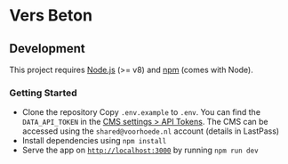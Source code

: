 # Vers Beton

## Development

This project requires [Node.js](http://nodejs.org/) (>= v8) and [npm](https://npmjs.org/) (comes with Node).

### Getting Started

* Clone the repository
 Copy `.env.example` to `.env`. You can find the `DATA_API_TOKEN` in the [CMS settings > API Tokens](https://de-bouwende-macht.admin.datocms.com/admin/access_tokens/9476/edit). The CMS can be accessed using the `shared@voorhoede.nl` account (details in LastPass)
* Install dependencies using `npm install`
* Serve the app on [`http://localhost:3000`](http://localhost:3000) by running `npm run dev`

